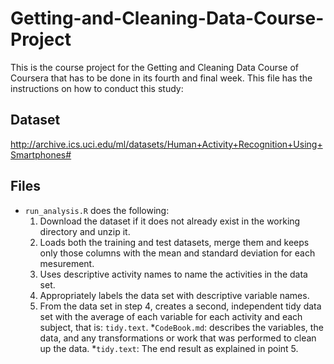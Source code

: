 # Getting-and-Cleaning-Data-Course-Project
This is the course project for the Getting and Cleaning Data Course of Coursera that has to be done in its fourth and final week. This file has the instructions on how to conduct this study:
## Dataset

http://archive.ics.uci.edu/ml/datasets/Human+Activity+Recognition+Using+Smartphones#


## Files
*  `run_analysis.R` does the following:
	1. Download the dataset if it does not already exist in the working directory and unzip it.
	2. Loads both the training and test datasets, merge them and keeps only those columns with the mean and standard deviation for each mesurement.
	3. Uses descriptive activity names to name the activities in the data set.
	4. Appropriately labels the data set with descriptive variable names. 
	5. From the data set in step 4, creates a second, independent tidy data set with the average of each variable for each activity and each subject, that is:             `tidy.text`.
*`CodeBook.md`: describes the variables, the data, and any transformations or work that was performed to clean up the data.
*`tidy.text`: The end result as explained in point 5.






